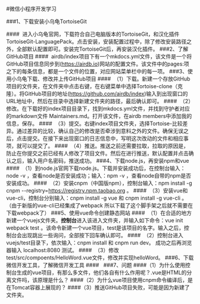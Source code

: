 #微信小程序开发学习

###1、下载安装小乌龟TortoiseGit

####&nbsp;&nbsp;进入小乌龟官网，下载符合自己电脑版本的TortoiseGit，和汉化插件TortoiseGit-LanguagePack。点击安装，安装配置过程中，除了修改安装路径之外，全部默认配置即可。安装完TortoiseGit后，再安装汉化插件。
###2、了解GitHub项目
####&nbsp;&nbsp;airdb/index项目下有一个mkdocs.yml文件，该文件是一个将GitHub项目信息同步到(https://airdb.io)网站的配置文件。该文件中的pages:项之下的每条信息，都是一个文件的位置，对应网站菜单栏中的每一项。
###3、使用小乌龟下载、修改并上传GitHub项目
####&nbsp;&nbsp;（1）下载。新建一个存放GitHub项目的文件夹，在文件夹中点击右键，在右键菜单中选择Tortoise-clone（克隆）。将GitHub项目的地址(https://github.com/airdb/index)输入到出现窗口的URL地址中，然后在目录中选择新建文件夹的路径，最后确认即可。
####&nbsp;&nbsp;（2）修改。在下载好的index项目目录下，找到mkdocs.yml文件，并找到守护者对应的markdown文件 Maintainers.md。打开该文件，在airdb members中添加我的信息，保存。
####&nbsp;&nbsp;（3）提交。右键index项目文件夹，选择Tortoise-比较差异。通过差异的比较，确认自己的修改是否牵涉到意料之外的文件。确保无误之后，点击提交。在接下来出现窗口的日志信息中，写明这次改动的文件和相应事项，就可以提交了。
####&nbsp;&nbsp;（4）推送。推送之前还需要拉取，拉取的原因是，防止在你提交之前已经有人修改了项目文件。然后在进行推送，默认配置并点击确认之后，输入用户名密码，推送成功。
###4、下载node.js，再安装npm和vue
####&nbsp;&nbsp;（1）到node.js官网下载node.js。下载并安装成功后，在控制台输入：node -v ，查看node是否安装成功；输入：npm -v ，查看node自带的npm是否安装成功。
####&nbsp;&nbsp;（2）安装cnpm（中国版npm），控制台输入：npm install -g cnpm --registry=https://registry.npm.taobao.org 。
####&nbsp;&nbsp;（3）安装vue和vue-cli，控制台分别输入：cnpm install -g vue 和 cnpm install -g vue-cli 。（由于新版的vue-cli已经集成了webpack 所以下载了这个脚手架之后就不需要在下载webpack了）
###5、使用vue命令创建静态网站
####&nbsp;&nbsp;（1）在合适的地方新建一个vuejs文件夹。**控制台**进入该进入文件夹，并输入如下命令：vue init webpack test 。该命令新建一个vue项目，test是该项目的名字。输入之后，控制台会出现跳出一些询问，全部按下回车确认即可。
####&nbsp;&nbsp;（2）控制台进入vuejs/test目录下，依次输入：cnpm install 和 cnpm run dev。 成功之后再浏览器输入 localhost:8080 测试。
####&nbsp;&nbsp;（3）修改test/src/compoents/HelloWord.vue文件，修改并实现helloWord。
###6、下载微信开发工具，了解微信开发工具
####&nbsp;&nbsp;
###7、问题
####（1）为什么使用控制台生成的vue项目，有那么多文件，他们各自有什么作用呢？.vue是HTML的分离文件吗，该原理是什么？
####（2）为什么vue项目使用cnpm命令编译后，是在Tomcat容器上展现的？
####（3）推送GitHub项目失败，可能是因为新建了文件夹。
